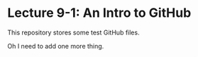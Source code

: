 # Lecture 9-1: An Intro to GitHub

This repository stores some test GitHub files. 

Oh I need to add one more thing. 
